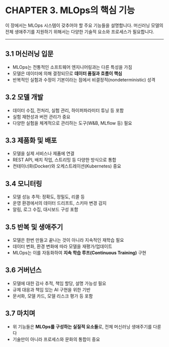 # CHAPTER 3. MLOps의 핵심 기능

이 장에서는 MLOps 시스템이 갖추어야 할 주요 기능들을 설명합니다. 머신러닝 모델의 전체 생애주기를 지원하기 위해서는 다양한 기술적 요소와 프로세스가 필요합니다.

---

## 3.1 머신러닝 입문
- MLOps는 전통적인 소프트웨어 엔지니어링과는 다른 특성을 가짐
- 모델은 데이터에 의해 결정되므로 **데이터 품질과 흐름이 핵심**
- 반복적인 실험과 수정이 기본이라는 점에서 비결정적(nondeterministic) 성격

## 3.2 모델 개발
- 데이터 수집, 전처리, 실험 관리, 하이퍼파라미터 튜닝 등 포함
- 실험 재현성과 버전 관리가 중요
- 다양한 실험을 체계적으로 관리하는 도구(W&B, MLflow 등) 필요

## 3.3 제품화 및 배포
- 모델을 실제 서비스나 제품에 연결
- REST API, 배치 작업, 스트리밍 등 다양한 방식으로 통합
- 컨테이너화(Docker)와 오케스트레이션(Kubernetes) 중요

## 3.4 모니터링
- 모델 성능 추적: 정확도, 정밀도, 리콜 등
- 운영 환경에서의 데이터 드리프트, 스키마 변경 감지
- 알림, 로그 수집, 대시보드 구성 포함

## 3.5 반복 및 생애주기
- 모델은 한번 만들고 끝나는 것이 아니라 지속적인 재학습 필요
- 데이터 변화, 환경 변화에 따라 모델을 재평가/업데이트
- MLOps는 이를 자동화하여 **지속 학습 루프(Continuous Training)** 구현

## 3.6 거버넌스
- 모델에 대한 감사 추적, 책임 할당, 설명 가능성 필요
- 규제 대응과 책임 있는 AI 구현을 위한 기반
- 문서화, 모델 카드, 모델 리스크 평가 등 포함

## 3.7 마치며
- 위 기능들은 **MLOps를 구성하는 실질적 요소들**로, 전체 머신러닝 생애주기를 다룬다
- 기술만이 아니라 프로세스와 문화의 통합이 중요
